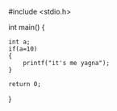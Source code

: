 
#include <stdio.h>

int main()
{
    
    int a;
    if(a=10)
    {
        printf("it's me yagna");
    }

    return 0;
}
